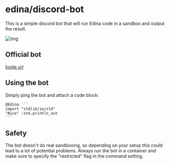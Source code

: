# edina/discord-bot

This is a simple discord bot that will run Edina code in a sandbox and output the result.

![Img](https://i.imgur.com/ijF9K8M.png)

## Official bot

[Invite url](https://discord.com/api/oauth2/authorize?client_id=1008158666366660738&permissions=2147871808&scope=applications.commands%20bot)

## Using the bot

Simply ping the bot and attach a code block:

````
@Edina ```
import "stdlib/io/std"
"Nice" :std.println_out
```
````

## Safety

The bot doesn't do real sandboxing, so depending on your setup this could lead to a lot of potential problems. Always run the bot in a container and
make sure to specify the "restricted" flag in the command setting.